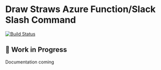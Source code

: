 # Draw Straws Azure Function/Slack Slash Command

[![Build Status](https://dev.azure.com/ms388-test-azure-devops-org/ms388-sdk-testing/_apis/build/status/ms388-slack-draw-straws%20-%20CI?branchName=master)](https://dev.azure.com/ms388-test-azure-devops-org/ms388-sdk-testing/_build/latest?definitionId=4&branchName=master)

## :construction: Work in Progress

Documentation coming
